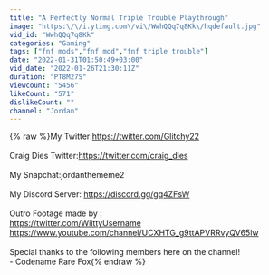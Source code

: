 ```yaml
---
title: "A Perfectly Normal Triple Trouble Playthrough"
image: "https:\/\/i.ytimg.com\/vi\/WwhQQq7q8Kk\/hqdefault.jpg"
vid_id: "WwhQQq7q8Kk"
categories: "Gaming"
tags: ["fnf mods","fnf mod","fnf triple trouble"]
date: "2022-01-31T01:50:49+03:00"
vid_date: "2022-01-26T21:30:11Z"
duration: "PT8M27S"
viewcount: "5456"
likeCount: "571"
dislikeCount: ""
channel: "Jordan"
---
```

{% raw %}My Twitter:<a rel="nofollow" target="blank" href="https://twitter.com/Glitchy22">https://twitter.com/Glitchy22</a><br /><br />Craig Dies Twitter:<a rel="nofollow" target="blank" href="https://twitter.com/craig_dies">https://twitter.com/craig_dies</a><br /><br />My Snapchat:jordanthememe2<br /><br />My Discord Server: <a rel="nofollow" target="blank" href="https://discord.gg/gq4ZFsW">https://discord.gg/gq4ZFsW</a><br /><br />Outro Footage made by :<br /><a rel="nofollow" target="blank" href="https://twitter.com/WiittyUsername">https://twitter.com/WiittyUsername</a><br /><a rel="nofollow" target="blank" href="https://www.youtube.com/channel/UCXHTG_g9ttAPVRRvyQV65lw">https://www.youtube.com/channel/UCXHTG_g9ttAPVRRvyQV65lw</a><br /><br />Special thanks to the following members here on the channel!<br />- Codename Rare Fox{% endraw %}
